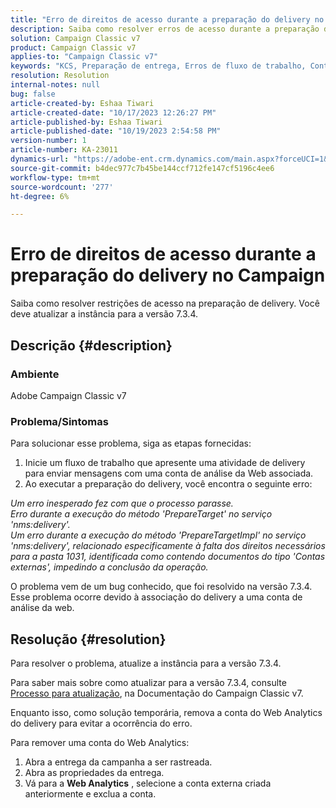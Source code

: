 ```yaml
---
title: "Erro de direitos de acesso durante a preparação do delivery no Campaign"
description: Saiba como resolver erros de acesso durante a preparação do delivery devido a direitos insuficientes para a pasta 1031.
solution: Campaign Classic v7
product: Campaign Classic v7
applies-to: "Campaign Classic v7"
keywords: "KCS, Preparação de entrega, Erros de fluxo de trabalho, Conta do Web Analytics"
resolution: Resolution
internal-notes: null
bug: false
article-created-by: Eshaa Tiwari
article-created-date: "10/17/2023 12:26:27 PM"
article-published-by: Eshaa Tiwari
article-published-date: "10/19/2023 2:54:58 PM"
version-number: 1
article-number: KA-23011
dynamics-url: "https://adobe-ent.crm.dynamics.com/main.aspx?forceUCI=1&pagetype=entityrecord&etn=knowledgearticle&id=49e2f862-e86c-ee11-8df0-6045bd006a22"
source-git-commit: b4dec977c7b45be144ccf712fe147cf5196c4ee6
workflow-type: tm+mt
source-wordcount: '277'
ht-degree: 6%

---
```


# Erro de direitos de acesso durante a preparação do delivery no Campaign


Saiba como resolver restrições de acesso na preparação de delivery. Você deve atualizar a instância para a versão 7.3.4.

## Descrição {#description}


### Ambiente

Adobe Campaign Classic v7

### Problema/Sintomas

Para solucionar esse problema, siga as etapas fornecidas:

1. Inicie um fluxo de trabalho que apresente uma atividade de delivery para enviar mensagens com uma conta de análise da Web associada.
2. Ao executar a preparação do delivery, você encontra o seguinte erro:


*Um erro inesperado fez com que o processo parasse.
<br>Erro durante a execução do método &#39;PrepareTarget&#39; no serviço &#39;nms:delivery&#39;. 
<br>Um erro durante a execução do método &#39;PrepareTargetImpl&#39; no serviço &#39;nms:delivery&#39;, relacionado especificamente à falta dos direitos necessários para a pasta 1031, identificada como contendo documentos do tipo &#39;Contas externas&#39;, impedindo a conclusão da operação.*

O problema vem de um bug conhecido, que foi resolvido na versão 7.3.4. Esse problema ocorre devido à associação do delivery a uma conta de análise da web.




## Resolução {#resolution}


Para resolver o problema, atualize a instância para a versão 7.3.4.

Para saber mais sobre como atualizar para a versão 7.3.4, consulte [Processo para atualização](https://experienceleague.adobe.com/docs/campaign-classic/using/getting-started/starting-with-adobe-campaign/faq/faq-build-upgrade.html?lang=en), na Documentação do Campaign Classic v7.

Enquanto isso, como solução temporária, remova a conta do Web Analytics do delivery para evitar a ocorrência do erro.

Para remover uma conta do Web Analytics:

1. Abra a entrega da campanha a ser rastreada.
2. Abra as propriedades da entrega.
3. Vá para a <b>Web Analytics</b> , selecione a conta externa criada anteriormente e exclua a conta.

